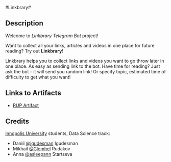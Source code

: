 #Linkbrary#

## Description ##
Welcome to *Linkbrary Telegram Bot* project!

Want to collect all your links, articles and videos in one place for future reading? Try out **Linkbrary**!

Linkbrary helps you to collect links and videos you want to go throw later in one place. As easy as sending link to the bot.
Have time for reading? Just ask the bot - it will send you random link! Or specify topic, estimated time of difficulty to get what you want!
## Links to Artifacts ##
* [RUP Artifact](https://docs.google.com/document/d/1NvzGc7YgpdCWJnEomHVriLlVA9wztOa5/edit?usp=sharing&ouid=106934281615236387751&rtpof=true&sd=true)

## Credits ##
[Innopolis University](https://innopolis.university/en/) students, Data Science track:
* Daniil [@igudesman](https://github.com/igudesman) Igudesman
* Mikhail [@Glemhel](https://github.com/Glemhel) Rudakov
* Anna [@asleepann](https://github.com/asleepann) Startseva
